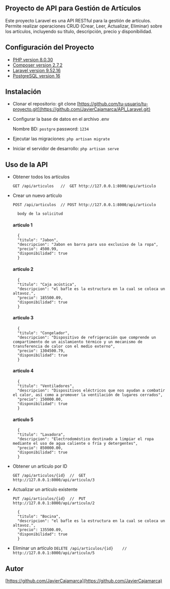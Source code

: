 ## Proyecto de API para Gestión de Artículos

Este proyecto Laravel es una API RESTful para la gestión de artículos. Permite realizar operaciones CRUD (Crear, Leer, Actualizar, Eliminar) sobre los artículos, incluyendo su título, descripción, precio y disponibilidad.

## Configuración del Proyecto
- [PHP version 8.0.30](https://www.php.net/downloads.php)
- [Composer version 2.7.2](https://getcomposer.org/download/)
- [Laravel version 9.52.16](https://laravel.com/docs/9.x)
- [PostgreSQL version 16](https://www.postgresql.org/download/windows/)
## Instalación
  
- Clonar el repositorio: git clone [https://github.com/tu-usuario/tu-proyecto.git](https://github.com/JavierCajamarca/API_Laravel.git)
- Configurar la base de datos en el archivo .env

    Nombre BD: `postgre` 
    password:  `1234`
- Ejecutar las migraciones: `php artisan migrate`
- Iniciar el servidor de desarrollo: `php artisan serve`


## Uso de la API

- Obtener todos los artículos

    `GET /api/articulos   //  GET http://127.0.0.1:8000/api/articulo`
- Crear un nuevo artículo

    `POST /api/articulos  // POST http://127.0.0.1:8000/api/articulo`
    
        body de la solicitud 
  #### articulo 1
        {
        "titulo": "Jabon",
        "descripcion": "Jabon en barra para uso exclusivo de la ropa",
        "precio": 4500.99,
        "disponibilidad": true
        }
  #### articulo 2
        {
        "titulo": "Caja acústica",
        "descripcion": "el bafle es la estructura en la cual se coloca un altavoz.",
        "precio": 185500.09,
        "disponibilidad": true
        }
  #### articulo 3
        {
        "titulo": "Congelador",
        "descripcion": "Dispositivo de refrigeración que comprende un compartimento de un aislamiento térmico y un mecanismo de transferencia de calor con el medio externo",
        "precio": 1304500.79,
        "disponibilidad": true
        }
  #### articulo 4
        {
        "titulo": "Ventiladores",
        "descripcion": "Dispositivos eléctricos que nos ayudan a combatir el calor, así como a promover la ventilación de lugares cerrados",
        "precio": 150000.00,
        "disponibilidad": true
        }
  #### articulo 5
        {
        "titulo": "Lavadora",
        "descripcion": "Electrodoméstico destinado a limpiar el ropa mediante el uso de agua caliente o fría y detergentes",
        "precio": 850000.00,
        "disponibilidad": true
        }
- Obtener un artículo por ID
  
    `GET /api/articulos/{id}  //  GET http://127.0.0.1:8000/api/articulo/3`
- Actualizar un artículo existente

    `PUT /api/articulos/{id}  //  PUT http://127.0.0.1:8000/api/articulo/2`

        {
        "titulo": "Bocina",
        "descripcion": "el bafle es la estructura en la cual se coloca un altavoz.",
        "precio": 135500.09,
        "disponibilidad": true
        }
- Eliminar un artículo
    `DELETE /api/articulos/{id}    //  http://127.0.0.1:8000/api/articulo/5`
## Autor
[https://github.com/JavierCajamarca](https://github.com/JavierCajamarca)











